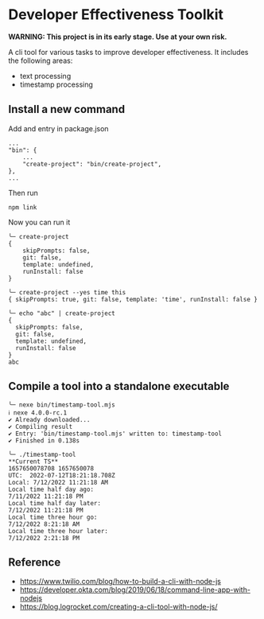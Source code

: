 # Developer Effectiveness Toolkit

**WARNING: This project is in its early stage. Use at your own risk.**

A cli tool for various tasks to improve developer effectiveness. It includes the following areas:
* text processing 
* timestamp processing

## Install a new command
Add and entry in package.json

```
...
"bin": {
    ...
    "create-project": "bin/create-project",
},
...
```

Then run

```shell
npm link
```

Now you can run it 

```shell
╰─ create-project
{
    skipPrompts: false,
    git: false,
    template: undefined,
    runInstall: false
}

╰─ create-project --yes time this
{ skipPrompts: true, git: false, template: 'time', runInstall: false }

╰─ echo "abc" | create-project
{
  skipPrompts: false,
  git: false,
  template: undefined,
  runInstall: false
}
abc
```

## Compile a tool into a standalone executable
```shell
╰─ nexe bin/timestamp-tool.mjs
ℹ nexe 4.0.0-rc.1
✔ Already downloaded...
✔ Compiling result
✔ Entry: 'bin/timestamp-tool.mjs' written to: timestamp-tool
✔ Finished in 0.138s

╰─ ./timestamp-tool
**Current TS**
1657650078708 1657650078
UTC:  2022-07-12T18:21:18.708Z
Local: 7/12/2022 11:21:18 AM
Local time half day ago:
7/11/2022 11:21:18 PM
Local time half day later:
7/12/2022 11:21:18 PM
Local time three hour go:
7/12/2022 8:21:18 AM
Local time three hour later:
7/12/2022 2:21:18 PM
```

## Reference
* https://www.twilio.com/blog/how-to-build-a-cli-with-node-js
* https://developer.okta.com/blog/2019/06/18/command-line-app-with-nodejs
* https://blog.logrocket.com/creating-a-cli-tool-with-node-js/


